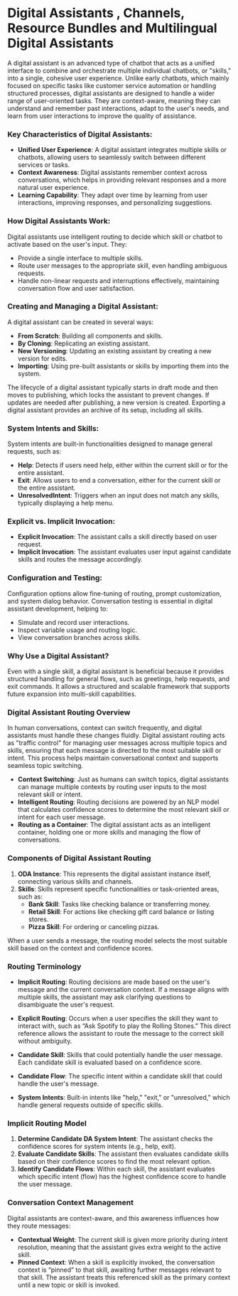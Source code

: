 # Digital Assistants , Channels, Resource Bundles and Multilingual Digital Assistants

A digital assistant is an advanced type of chatbot that acts as a unified interface to combine and orchestrate multiple individual chatbots, or "skills," into a single, cohesive user experience. Unlike early chatbots, which mainly focused on specific tasks like customer service automation or handling structured processes, digital assistants are designed to handle a wider range of user-oriented tasks. They are context-aware, meaning they can understand and remember past interactions, adapt to the user's needs, and learn from user interactions to improve the quality of assistance.

### Key Characteristics of Digital Assistants:
- **Unified User Experience**: A digital assistant integrates multiple skills or chatbots, allowing users to seamlessly switch between different services or tasks.
- **Context Awareness**: Digital assistants remember context across conversations, which helps in providing relevant responses and a more natural user experience.
- **Learning Capability**: They adapt over time by learning from user interactions, improving responses, and personalizing suggestions.

### How Digital Assistants Work:
Digital assistants use intelligent routing to decide which skill or chatbot to activate based on the user's input. They:
- Provide a single interface to multiple skills.
- Route user messages to the appropriate skill, even handling ambiguous requests.
- Handle non-linear requests and interruptions effectively, maintaining conversation flow and user satisfaction.

### Creating and Managing a Digital Assistant:
A digital assistant can be created in several ways:
- **From Scratch**: Building all components and skills.
- **By Cloning**: Replicating an existing assistant.
- **New Versioning**: Updating an existing assistant by creating a new version for edits.
- **Importing**: Using pre-built assistants or skills by importing them into the system.

The lifecycle of a digital assistant typically starts in draft mode and then moves to publishing, which locks the assistant to prevent changes. If updates are needed after publishing, a new version is created. Exporting a digital assistant provides an archive of its setup, including all skills.

### System Intents and Skills:
System intents are built-in functionalities designed to manage general requests, such as:
- **Help**: Detects if users need help, either within the current skill or for the entire assistant.
- **Exit**: Allows users to end a conversation, either for the current skill or the entire assistant.
- **UnresolvedIntent**: Triggers when an input does not match any skills, typically displaying a help menu.

### Explicit vs. Implicit Invocation:
- **Explicit Invocation**: The assistant calls a skill directly based on user request.
- **Implicit Invocation**: The assistant evaluates user input against candidate skills and routes the message accordingly.

### Configuration and Testing:
Configuration options allow fine-tuning of routing, prompt customization, and system dialog behavior. Conversation testing is essential in digital assistant development, helping to:
- Simulate and record user interactions.
- Inspect variable usage and routing logic.
- View conversation branches across skills.

### Why Use a Digital Assistant?
Even with a single skill, a digital assistant is beneficial because it provides structured handling for general flows, such as greetings, help requests, and exit commands. It allows a structured and scalable framework that supports future expansion into multi-skill capabilities.

### Digital Assistant Routing Overview

In human conversations, context can switch frequently, and digital assistants must handle these changes fluidly. Digital assistant routing acts as "traffic control" for managing user messages across multiple topics and skills, ensuring that each message is directed to the most suitable skill or intent. This process helps maintain conversational context and supports seamless topic switching.

- **Context Switching**: Just as humans can switch topics, digital assistants can manage multiple contexts by routing user inputs to the most relevant skill or intent.
- **Intelligent Routing**: Routing decisions are powered by an NLP model that calculates confidence scores to determine the most relevant skill or intent for each user message.
- **Routing as a Container**: The digital assistant acts as an intelligent container, holding one or more skills and managing the flow of conversations.

### Components of Digital Assistant Routing

1. **ODA Instance**: This represents the digital assistant instance itself, connecting various skills and channels.
2. **Skills**: Skills represent specific functionalities or task-oriented areas, such as:
   - **Bank Skill**: Tasks like checking balance or transferring money.
   - **Retail Skill**: For actions like checking gift card balance or listing stores.
   - **Pizza Skill**: For ordering or canceling pizzas.

When a user sends a message, the routing model selects the most suitable skill based on the context and confidence scores.

### Routing Terminology

- **Implicit Routing**: Routing decisions are made based on the user's message and the current conversation context. If a message aligns with multiple skills, the assistant may ask clarifying questions to disambiguate the user's request.
  
- **Explicit Routing**: Occurs when a user specifies the skill they want to interact with, such as “Ask Spotify to play the Rolling Stones.” This direct reference allows the assistant to route the message to the correct skill without ambiguity.

- **Candidate Skill**: Skills that could potentially handle the user message. Each candidate skill is evaluated based on a confidence score.

- **Candidate Flow**: The specific intent within a candidate skill that could handle the user's message.

- **System Intents**: Built-in intents like "help," "exit," or "unresolved," which handle general requests outside of specific skills.

### Implicit Routing Model

1. **Determine Candidate DA System Intent**: The assistant checks the confidence scores for system intents (e.g., help, exit).
2. **Evaluate Candidate Skills**: The assistant then evaluates candidate skills based on their confidence scores to find the most relevant option.
3. **Identify Candidate Flows**: Within each skill, the assistant evaluates which specific intent (flow) has the highest confidence score to handle the user message.

### Conversation Context Management

Digital assistants are context-aware, and this awareness influences how they route messages:
- **Contextual Weight**: The current skill is given more priority during intent resolution, meaning that the assistant gives extra weight to the active skill.
- **Pinned Context**: When a skill is explicitly invoked, the conversation context is “pinned” to that skill, awaiting further messages relevant to that skill. The assistant treats this referenced skill as the primary context until a new topic or skill is invoked.
